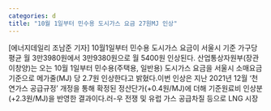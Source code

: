 ```yaml
---
categories: d
title: "10월 1일부터 민수용 도시가스 요금 27원MJ 인상"
---
```

[에너지데일리 조남준 기자] 10월1일부터 민수용 도시가스 요금이 서울시 기준 가구당 평균 월 3만3980원에서 3만9380원으로 월 5400원 인상된다. 산업통상자원부(장관 이창양)는 오는 10월 1일부터 민수용(주택용, 일반용) 도시가스 요금을 서울시 소매요금 기준으로 메가줄(MJ) 당 2.7원 인상한다고 밝혔다.이번 인상은 지난 2021년 12월 ‘천연가스 공급규정’ 개정을 통해 확정된 정산단가(+0.4원/MJ)에 더해 기준원료비 인상분(+2.3원/MJ)을 반영한 결과이다.러-우 전쟁 및 유럽 가스 공급차질 등으로 LNG 시장
